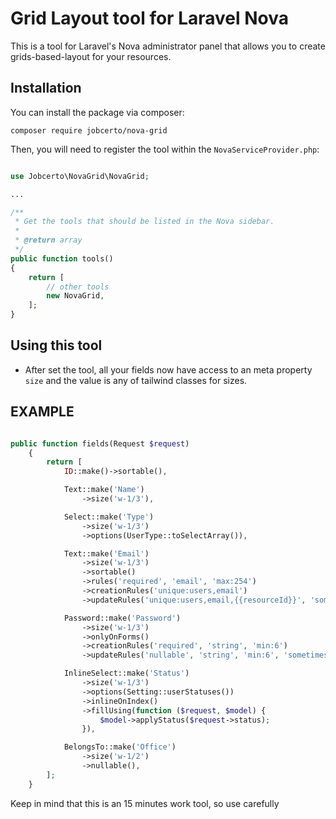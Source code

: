 # Grid Layout tool for Laravel Nova


This is a tool for Laravel's Nova administrator panel that allows you to create grids-based-layout for your resources.

## Installation

You can install the package via composer:

```
composer require jobcerto/nova-grid
```

Then, you will need to register the tool within the `NovaServiceProvider.php`:

```php

use Jobcerto\NovaGrid\NovaGrid;

...

/**
 * Get the tools that should be listed in the Nova sidebar.
 *
 * @return array
 */
public function tools()
{
    return [
        // other tools
        new NovaGrid,
    ];
}
```

## Using this tool

* After set the tool, all your fields now have access to an meta property `size` and the value is any of tailwind classes for sizes.

## EXAMPLE

```php

public function fields(Request $request)
    {
        return [
            ID::make()->sortable(),

            Text::make('Name')
                ->size('w-1/3'),

            Select::make('Type')
                ->size('w-1/3')
                ->options(UserType::toSelectArray()),

            Text::make('Email')
                ->size('w-1/3')
                ->sortable()
                ->rules('required', 'email', 'max:254')
                ->creationRules('unique:users,email')
                ->updateRules('unique:users,email,{{resourceId}}', 'sometimes'),

            Password::make('Password')
                ->size('w-1/3')
                ->onlyOnForms()
                ->creationRules('required', 'string', 'min:6')
                ->updateRules('nullable', 'string', 'min:6', 'sometimes'),

            InlineSelect::make('Status')
                ->size('w-1/3')
                ->options(Setting::userStatuses())
                ->inlineOnIndex()
                ->fillUsing(function ($request, $model) {
                    $model->applyStatus($request->status);
                }),

            BelongsTo::make('Office')
                ->size('w-1/2')
                ->nullable(),
        ];
    }
```
Keep in mind that this is an 15 minutes work tool, so use carefully
